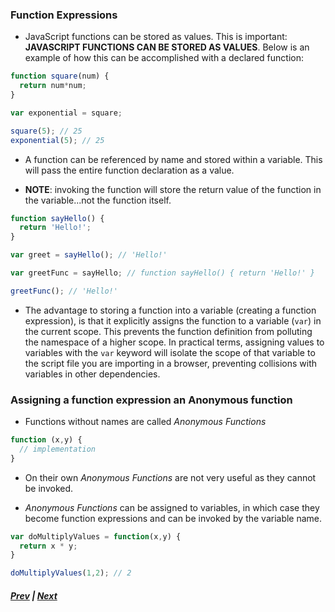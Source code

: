 ### Function Expressions
* JavaScript functions can be stored as values. This is important: **JAVASCRIPT FUNCTIONS CAN BE STORED AS VALUES**. Below is an example of how this can be accomplished with a declared function:
  
```javascript
function square(num) {
  return num*num;
}

var exponential = square;

square(5); // 25
exponential(5); // 25

```
  
* A function can be referenced by name and stored within a variable. This will pass the entire function declaration as a value.
  
* **NOTE**: invoking the function will store the return value of the function in the variable...not the function itself.
  
```javascript
function sayHello() {
  return 'Hello!';
}

var greet = sayHello(); // 'Hello!'

var greetFunc = sayHello; // function sayHello() { return 'Hello!' }

greetFunc(); // 'Hello!'
```
  
* The advantage to storing a function into a variable (creating a function expression), is that it explicitly assigns the function to a variable (`var`) in the current scope. This prevents the function definition from polluting the namespace of a higher scope. In practical terms, assigning values to variables with the `var` keyword will isolate the scope of that variable to the script file you are importing in a browser, preventing collisions with variables in other dependencies.

### Assigning a function expression an Anonymous function

* Functions without names are called *Anonymous Functions*

```js
function (x,y) {
  // implementation
}
```

* On their own *Anonymous Functions* are not very useful as they cannot be invoked.

* *Anonymous Functions* can be assigned to variables, in which case they become function expressions and can be invoked by the variable name.

```js
var doMultiplyValues = function(x,y) {
  return x * y;
}

doMultiplyValues(1,2); // 2
```

  
##### [Prev](2_parameters.md) | [Next](4_scope.md)
